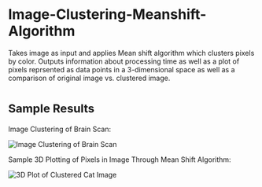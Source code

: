 # Image-Clustering-Meanshift-Algorithm

Takes image as input and applies Mean shift algorithm which clusters pixels by color. Outputs information about processing time as well as a plot of pixels reprsented as data points in a 3-dimensional space as well as a comparison of original image vs. clustered image.

# <sub>Sample Results</sub>
Image Clustering of Brain Scan:

![Image Clustering of Brain Scan](https://github.com/jprotich/Image-Clustering-Meanshift-Algorithm-Project/blob/master/brain_results.png)

Sample 3D Plotting of Pixels in Image Through Mean Shift Algorithm:

![3D Plot of Clustered Cat Image](https://github.com/jprotich/Image-Clustering-Meanshift-Algorithm-Project/blob/master/cat_plot.png)
